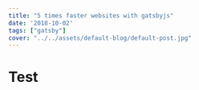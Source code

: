 ```yaml
---
title: "5 times faster websites with gatsbyjs"
date: '2018-10-02'
tags: ["gatsby"]
cover: "../../assets/default-blog/default-post.jpg"
---
```


# Test
